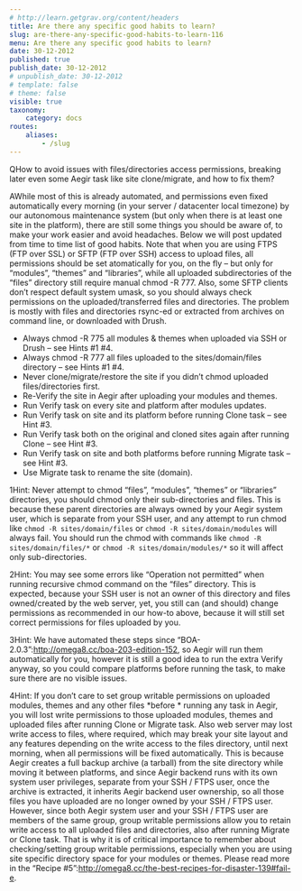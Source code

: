 ```yaml
---
# http://learn.getgrav.org/content/headers
title: Are there any specific good habits to learn?
slug: are-there-any-specific-good-habits-to-learn-116
menu: Are there any specific good habits to learn?
date: 30-12-2012
published: true
publish_date: 30-12-2012
# unpublish_date: 30-12-2012
# template: false
# theme: false
visible: true
taxonomy:
    category: docs
routes:
    aliases:
        - /slug
---
```


<a name="debug-q"></a>

QHow to avoid issues with files/directories access permissions, breaking later even some Aegir task like site clone/migrate, and how to fix them?

<a name="debug-a"></a>

AWhile most of this is already automated, and permissions even fixed automatically every morning (in your server / datacenter local timezone) by our autonomous maintenance system (but only when there is at least one site in the platform), there are still some things you should be aware of, to make your work easier and avoid headaches. Below we will post updated from time to time list of good habits. Note that when you are using FTPS (FTP over SSL) or SFTP (FTP over SSH) access to upload files, all permissions should be set atomatically for you, on the fly – but only for “modules”, “themes” and “libraries”, while all uploaded subdirectories of the “files” directory still require manual chmod -R 777. Also, some SFTP clients don’t respect default system umask, so you should always check permissions on the uploaded/transferred files and directories. The problem is mostly with files and directories rsync-ed or extracted from archives on command line, or downloaded with Drush.

 * Always chmod -R 775 all modules & themes when uploaded via SSH or Drush – see Hints #1 #4.  
 * Always chmod -R 777 all files uploaded to the sites/domain/files directory – see Hints #1 #4.  
 * Never clone/migrate/restore the site if you didn’t chmod uploaded files/directories first.  
 * Re-Verify the site in Aegir after uploading your modules and themes.  
 * Run Verify task on every site and platform after modules updates.  
 * Run Verify task on site and its platform before running Clone task – see Hint #3.  
 * Run Verify task both on the original and cloned sites again after running Clone – see Hint #3.  
 * Run Verify task on site and both platforms before running Migrate task – see Hint #3.  
 * Use Migrate task to rename the site (domain).

<a name="hint-1"></a>

1Hint: Never attempt to chmod “files”, “modules”, “themes” or “libraries” directories, you should chmod only their sub-directories and files. This is because these parent directories are always owned by your Aegir system user, which is separate from your SSH user, and any attempt to run chmod like `chmod -R sites/domain/files` or `chmod -R sites/domain/modules` will always fail. You should run the chmod with commands like `chmod -R sites/domain/files/*` or `chmod -R sites/domain/modules/*` so it will affect only sub-directories.

<a name="hint-2"></a>

2Hint: You may see some errors like “Operation not permitted” when running recursive chmod command on the “files” directory. This is expected, because your SSH user is not an owner of this directory and files owned/created by the web server, yet, you still can (and should) change permissions as recommended in our how-to above, because it will still set correct permissions for files uploaded by you.

<a name="hint-3"></a>

3Hint: We have automated these steps since “BOA-2.0.3”:http://omega8.cc/boa-203-edition-152, so Aegir will run them automatically for you, however it is still a good idea to run the extra Verify anyway, so you could compare platforms before running the task, to make sure there are no visible issues.

<a name="hint-4"></a>

4Hint: If you don’t care to set group writable permissions on uploaded modules, themes and any other files \*before * running any task in Aegir, you will lost write permissions to those uploaded modules, themes and uploaded files after running Clone or Migrate task. Also web server may lost write access to files, where required, which may break your site layout and any features depending on the write access to the files directory, until next morning, when all permissions will be fixed automatically. This is because Aegir creates a full backup archive (a tarball) from the site directory while moving it between platforms, and since Aegir backend runs with its own system user privileges, separate from your SSH / FTPS user, once the archive is extracted, it inherits Aegir backend user ownership, so all those files you have uploaded are no longer owned by your SSH / FTPS user. However, since both Aegir system user and your SSH / FTPS user are members of the same group, group writable permissions allow you to retain write access to all uploaded files and directories, also after running Migrate or Clone task. That is why it is of critical importance to remember about checking/setting group writable permissions, especially when you are using site specific directory space for your modules or themes. Please read more in the “Recipe #5”:http://omega8.cc/the-best-recipes-for-disaster-139#fail-e.